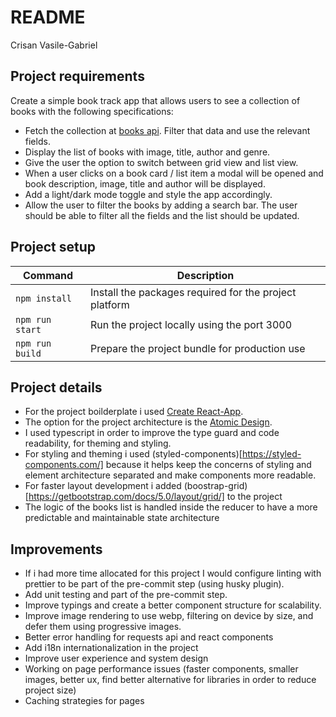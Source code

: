 # README #

Crisan Vasile-Gabriel

## Project requirements ##

Create a simple book track app that allows users to see a collection of books with the following specifications:
- Fetch the collection at [books api](​https://riabooksapi.azurewebsites.net/books)​. Filter that data and use the relevant fields.
- Display the list of books with image, title, author and genre.
- Give the user the option to switch between grid view and list view.
- When a user clicks on a book card / list item a modal will be opened and book
description, image, title and author will be displayed.
- Add a light/dark mode toggle and style the app accordingly.
- Allow the user to filter the books by adding a search bar. The user should be able to filter
all the fields and the list should be updated.

## Project setup ##

| Command                                   | Description                                                                                                                                                                |
| ----------------------------------------- | -------------------------------------------------------------------------------------------------------------------------------------------------------------------------- |
| `npm install`                         | Install the packages required for the project platform                                                                                                        |
| `npm run start`                        | Run the project locally using the port 3000                                                                                                       |
| `npm run build`                        | Prepare the project bundle for production use                                                                                                       |

## Project details ##

- For the project boilderplate i used [Create React-App](https://reactjs.org/docs/create-a-new-react-app.html).
- The option for the project architecture is the [Atomic Design](https://bradfrost.com/blog/post/atomic-web-design/).
- I used typescript in order to improve the type guard and code readability, for theming and styling.
- For styling and theming i used (styled-components)[https://styled-components.com/] because it helps keep the concerns of styling and element architecture separated and make components more readable.
- For faster layout development i added (boostrap-grid)[https://getbootstrap.com/docs/5.0/layout/grid/] to the project
- The logic of the books list is handled inside the reducer to have a more predictable and maintainable state architecture

## Improvements ##

- If i had more time allocated for this project I would configure linting with prettier to be part of the pre-commit step (using husky plugin).
- Add unit testing and part of the pre-commit step.
- Improve typings and create a better component structure for scalability.
- Improve image rendering to use webp, filtering on device by size, and defer them using progressive images.
- Better error handling for requests api and react components
- Add i18n internationalization in the project
- Improve user experience and system design
- Working on page performance issues (faster components, smaller images, better ux, find better alternative for libraries in order to reduce project size)
- Caching strategies for pages
